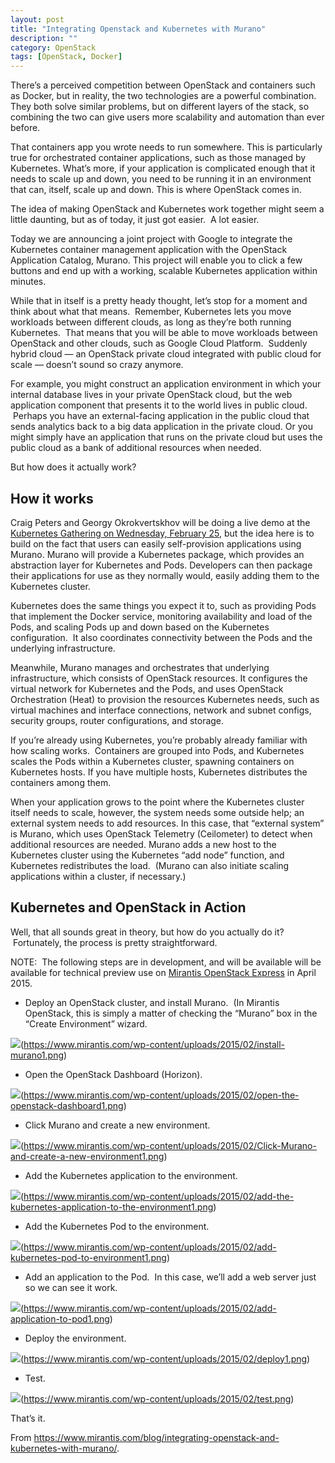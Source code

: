```yaml
---
layout: post
title: "Integrating Openstack and Kubernetes with Murano"
description: ""
category: OpenStack
tags: [OpenStack, Docker]
---
```


There’s a perceived competition between OpenStack and containers such as Docker, but in reality, the two technologies are a powerful combination. They both solve similar problems, but on different layers of the stack, so combining the two can give users more scalability and automation than ever before.

That containers app you wrote needs to run somewhere. This is particularly true for orchestrated container applications, such as those managed by Kubernetes. What’s more, if your application is complicated enough that it needs to scale up and down, you need to be running it in an environment that can, itself, scale up and down. This is where OpenStack comes in.

The idea of making OpenStack and Kubernetes work together might seem a little daunting, but as of today, it just got easier. &nbsp;A lot easier.

Today we are announcing a joint project with Google to integrate the Kubernetes container management application with the OpenStack Application Catalog, Murano. This project will enable you to click a few buttons and end up with a working, scalable Kubernetes application within minutes.

While that in itself is a pretty heady thought, let’s stop for a moment and think about what that means. &nbsp;Remember, Kubernetes lets you move workloads between different clouds, as long as they’re both running Kubernetes. &nbsp;That means that you will be able to move workloads between OpenStack and other clouds, such as Google Cloud Platform. &nbsp;Suddenly hybrid cloud — an OpenStack private cloud integrated with public cloud for scale — doesn’t sound so crazy anymore.

For example, you might construct an application environment in which your internal database lives in your private OpenStack cloud, but the web application component that presents it to the world lives in public cloud. &nbsp;Perhaps you have an external-facing application in the public cloud that sends analytics back to a big data application in the private cloud. Or you might simply have an application that runs on the private cloud but uses the public cloud as a bank of additional resources when needed.

But how does it actually work?

## How it works

Craig Peters and Georgy Okrokvertskhov will be doing a live demo at the [Kubernetes Gathering on Wednesday, February 25](http://www.meetup.com/Bay-Area-Kubernetes-Meetup/events/220167517/), but the idea here is to build on the fact that users can easily self-provision applications using Murano. Murano will provide a Kubernetes package, which provides an abstraction layer for Kubernetes and Pods. Developers can then package their applications for use as they normally would, easily adding them to the Kubernetes cluster.

Kubernetes does the same things you expect it to, such as providing Pods that implement the Docker service, monitoring availability and load of the Pods, and scaling Pods up and down based on the Kubernetes configuration. &nbsp;It also coordinates connectivity between the Pods and the underlying infrastructure.

Meanwhile, Murano manages and orchestrates that underlying infrastructure, which consists of OpenStack resources. It configures the virtual network for Kubernetes and the Pods, and uses OpenStack Orchestration (Heat) to provision the resources Kubernetes needs, such as virtual machines and interface connections, network and subnet configs, security groups, router configurations, and storage.

If you’re already using Kubernetes, you’re probably already familiar with how scaling works. &nbsp;Containers are grouped into Pods, and Kubernetes scales the Pods within a Kubernetes cluster, spawning containers on Kubernetes hosts. If you have multiple hosts, Kubernetes distributes the containers among them.

When your application grows to the point where the Kubernetes cluster itself needs to scale, however, the system needs some outside help; an external system needs to add resources. In this case, that “external system” is Murano, which uses OpenStack Telemetry (Ceilometer) to detect when additional resources are needed. Murano adds a new host to the Kubernetes cluster using the Kubernetes “add node” function, and Kubernetes redistributes the load. &nbsp;(Murano can also initiate scaling applications within a cluster, if necessary.)

## Kubernetes and OpenStack in Action

Well, that all sounds great in theory, but how do you actually do it? &nbsp;Fortunately, the process is pretty straightforward. &nbsp;

NOTE: &nbsp;The following steps are in development, and will be available will be available for technical preview use on [Mirantis OpenStack Express](http://express.mirantis.com/) in April 2015.

* Deploy an OpenStack cluster, and install Murano. &nbsp;(In Mirantis OpenStack, this is simply a matter of checking the “Murano” box in the “Create Environment” wizard.

![](https://www.mirantis.com/wp-content/uploads/2015/02/install-murano1.png)(https://www.mirantis.com/wp-content/uploads/2015/02/install-murano1.png)

* Open the OpenStack Dashboard (Horizon).

![](https://www.mirantis.com/wp-content/uploads/2015/02/open-the-openstack-dashboard1.png)(https://www.mirantis.com/wp-content/uploads/2015/02/open-the-openstack-dashboard1.png)

* Click Murano and create a new environment.

![](https://www.mirantis.com/wp-content/uploads/2015/02/Click-Murano-and-create-a-new-environment1.png)(https://www.mirantis.com/wp-content/uploads/2015/02/Click-Murano-and-create-a-new-environment1.png)

* Add the Kubernetes application to the environment.

![](https://www.mirantis.com/wp-content/uploads/2015/02/add-the-kubernetes-application-to-the-environment1.png)(https://www.mirantis.com/wp-content/uploads/2015/02/add-the-kubernetes-application-to-the-environment1.png)

* Add the Kubernetes Pod to the environment.

![](https://www.mirantis.com/wp-content/uploads/2015/02/add-kubernetes-pod-to-environment1.png)(https://www.mirantis.com/wp-content/uploads/2015/02/add-kubernetes-pod-to-environment1.png)

* Add an application to the Pod. &nbsp;In this case, we’ll add a web server just so we can see it work.

![](https://www.mirantis.com/wp-content/uploads/2015/02/add-application-to-pod1.png)(https://www.mirantis.com/wp-content/uploads/2015/02/add-application-to-pod1.png)

* Deploy the environment.

![](https://www.mirantis.com/wp-content/uploads/2015/02/deploy1.png)(https://www.mirantis.com/wp-content/uploads/2015/02/deploy1.png)

* Test.

![](https://www.mirantis.com/wp-content/uploads/2015/02/test.png)(https://www.mirantis.com/wp-content/uploads/2015/02/test.png)

That’s it.

From <https://www.mirantis.com/blog/integrating-openstack-and-kubernetes-with-murano/>.
